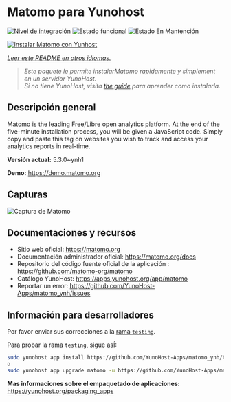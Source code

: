 <!--
Este archivo README esta generado automaticamente<https://github.com/YunoHost/apps/tree/master/tools/readme_generator>
No se debe editar a mano.
-->

# Matomo para Yunohost

[![Nivel de integración](https://apps.yunohost.org/badge/integration/matomo)](https://ci-apps.yunohost.org/ci/apps/matomo/)
![Estado funcional](https://apps.yunohost.org/badge/state/matomo)
![Estado En Mantención](https://apps.yunohost.org/badge/maintained/matomo)

[![Instalar Matomo con Yunhost](https://install-app.yunohost.org/install-with-yunohost.svg)](https://install-app.yunohost.org/?app=matomo)

*[Leer este README en otros idiomas.](./ALL_README.md)*

> *Este paquete le permite instalarMatomo rapidamente y simplement en un servidor YunoHost.*  
> *Si no tiene YunoHost, visita [the guide](https://yunohost.org/install) para aprender como instalarla.*

## Descripción general

Matomo is the leading Free/Libre open analytics platform. At the end of the five-minute installation process, you will be given a JavaScript code. Simply copy and paste this tag on websites you wish to track and access your analytics reports in real-time.


**Versión actual:** 5.3.0~ynh1

**Demo:** <https://demo.matomo.org>

## Capturas

![Captura de Matomo](./doc/screenshots/screenshot.png)

## Documentaciones y recursos

- Sitio web oficial: <https://matomo.org>
- Documentación administrador oficial: <https://matomo.org/docs>
- Repositorio del código fuente oficial de la aplicación : <https://github.com/matomo-org/matomo>
- Catálogo YunoHost: <https://apps.yunohost.org/app/matomo>
- Reportar un error: <https://github.com/YunoHost-Apps/matomo_ynh/issues>

## Información para desarrolladores

Por favor enviar sus correcciones a la [rama `testing`](https://github.com/YunoHost-Apps/matomo_ynh/tree/testing).

Para probar la rama `testing`, sigue asÍ:

```bash
sudo yunohost app install https://github.com/YunoHost-Apps/matomo_ynh/tree/testing --debug
o
sudo yunohost app upgrade matomo -u https://github.com/YunoHost-Apps/matomo_ynh/tree/testing --debug
```

**Mas informaciones sobre el empaquetado de aplicaciones:** <https://yunohost.org/packaging_apps>

